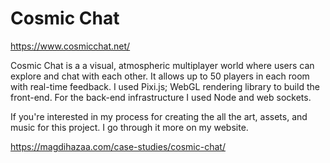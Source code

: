 # Cosmic Chat

https://www.cosmicchat.net/

Cosmic Chat is a a visual, atmospheric multiplayer world where users can explore and chat with each other. It allows up to 50 players in each room with real-time feedback. I used Pixi.js; WebGL rendering library to build the front-end. For the back-end infrastructure I used Node and web sockets.

If you're interested in my process for creating the all the art, assets, and music for this project. I go through it more on my website.

https://magdihazaa.com/case-studies/cosmic-chat/
